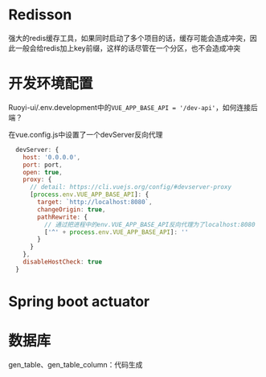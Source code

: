 # Redisson

强大的redis缓存工具，如果同时启动了多个项目的话，缓存可能会造成冲突，因此一般会给redis加上key前缀，这样的话尽管在一个分区，也不会造成冲突 

# 开发环境配置

Ruoyi-ui/.env.development中的`VUE_APP_BASE_API = '/dev-api'`，如何连接后端？

在vue.config.js中设置了一个devServer反向代理

```js 
  devServer: {
    host: '0.0.0.0',
    port: port,
    open: true,
    proxy: {
      // detail: https://cli.vuejs.org/config/#devserver-proxy
      [process.env.VUE_APP_BASE_API]: {
        target: `http://localhost:8080`,
        changeOrigin: true,
        pathRewrite: {
          // 通过把进程中的env.VUE_APP_BASE_API反向代理为了localhost:8080 
          ['^' + process.env.VUE_APP_BASE_API]: ''
        }
      }
    },
    disableHostCheck: true
  }
```

# Spring boot actuator





# 数据库

gen_table、gen_table_column：代码生成

